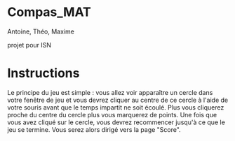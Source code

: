 # Compas_MAT


Antoine, Théo, Maxime 

projet pour ISN

# Instructions

Le principe du jeu est simple : vous allez voir apparaître un cercle
dans votre fenêtre de jeu et vous devrez cliquer au centre de ce cercle
à l'aide de votre souris avant que le temps impartit ne soit écoulé.
Plus vous cliquerez proche du centre du cercle plus vous marquerez
de points. Une fois que vous avez cliqué sur le cercle, vous devrez
recommencer jusqu'à ce que le jeu se termine. Vous serez alors 
dirigé vers la page "Score".